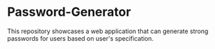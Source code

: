 # Password-Generator
This repository showcases a web application that can generate strong passwords for users based on user's specification.
